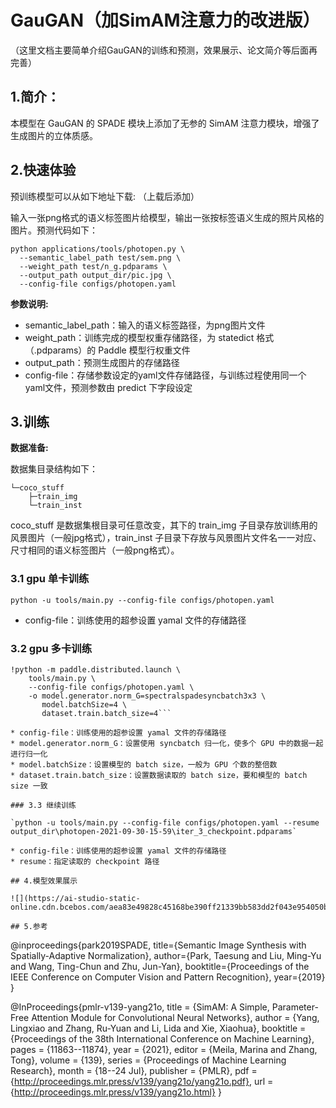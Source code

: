 # GauGAN（加SimAM注意力的改进版）

（这里文档主要简单介绍GauGAN的训练和预测，效果展示、论文简介等后面再完善）

## 1.简介：

本模型在 GauGAN 的 SPADE 模块上添加了无参的 SimAM 注意力模块，增强了生成图片的立体质感。

## 2.快速体验

预训练模型可以从如下地址下载: （上载后添加）

输入一张png格式的语义标签图片给模型，输出一张按标签语义生成的照片风格的图片。预测代码如下：

```
python applications/tools/photopen.py \
  --semantic_label_path test/sem.png \
  --weight_path test/n_g.pdparams \
  --output_path output_dir/pic.jpg \
  --config-file configs/photopen.yaml
```

**参数说明:**
* semantic_label_path：输入的语义标签路径，为png图片文件
* weight_path：训练完成的模型权重存储路径，为 statedict 格式（.pdparams）的 Paddle 模型行权重文件
* output_path：预测生成图片的存储路径
* config-file：存储参数设定的yaml文件存储路径，与训练过程使用同一个yaml文件，预测参数由 predict 下字段设定

## 3.训练

**数据准备:**

数据集目录结构如下：

```
└─coco_stuff
    ├─train_img
    └─train_inst
```

coco_stuff 是数据集根目录可任意改变，其下的 train_img 子目录存放训练用的风景图片（一般jpg格式），train_inst 子目录下存放与风景图片文件名一一对应、尺寸相同的语义标签图片（一般png格式）。

### 3.1 gpu 单卡训练

`python -u tools/main.py --config-file configs/photopen.yaml`

* config-file：训练使用的超参设置 yamal 文件的存储路径

### 3.2 gpu 多卡训练

```
!python -m paddle.distributed.launch \
    tools/main.py \
    --config-file configs/photopen.yaml \
    -o model.generator.norm_G=spectralspadesyncbatch3x3 \
       model.batchSize=4 \
       dataset.train.batch_size=4```

* config-file：训练使用的超参设置 yamal 文件的存储路径
* model.generator.norm_G：设置使用 syncbatch 归一化，使多个 GPU 中的数据一起进行归一化
* model.batchSize：设置模型的 batch size，一般为 GPU 个数的整倍数
* dataset.train.batch_size：设置数据读取的 batch size，要和模型的 batch size 一致

### 3.3 继续训练

`python -u tools/main.py --config-file configs/photopen.yaml --resume output_dir\photopen-2021-09-30-15-59\iter_3_checkpoint.pdparams`

* config-file：训练使用的超参设置 yamal 文件的存储路径
* resume：指定读取的 checkpoint 路径

## 4.模型效果展示

![](https://ai-studio-static-online.cdn.bcebos.com/aea83e49828c45168be390ff21339bb583dd2f043e954050b221bedd27ef6d9d)

## 5.参考

```
@inproceedings{park2019SPADE,
  title={Semantic Image Synthesis with Spatially-Adaptive Normalization},
  author={Park, Taesung and Liu, Ming-Yu and Wang, Ting-Chun and Zhu, Jun-Yan},
  booktitle={Proceedings of the IEEE Conference on Computer Vision and Pattern Recognition},
  year={2019}
}

@InProceedings{pmlr-v139-yang21o,
    title = 	 {SimAM: A Simple, Parameter-Free Attention Module for Convolutional Neural Networks},
    author =       {Yang, Lingxiao and Zhang, Ru-Yuan and Li, Lida and Xie, Xiaohua},
    booktitle = 	 {Proceedings of the 38th International Conference on Machine Learning},
    pages = 	 {11863--11874},
    year = 	 {2021},
    editor = 	 {Meila, Marina and Zhang, Tong},
    volume = 	 {139},
    series = 	 {Proceedings of Machine Learning Research},
    month = 	 {18--24 Jul},
    publisher =    {PMLR},
    pdf = 	 {http://proceedings.mlr.press/v139/yang21o/yang21o.pdf},
    url = 	 {http://proceedings.mlr.press/v139/yang21o.html}
}
```
